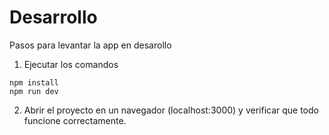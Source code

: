 # Desarrollo
Pasos para levantar la app en desarollo

1. Ejecutar los comandos
```
npm install
npm run dev
```
2. Abrir el proyecto en un navegador (localhost:3000) y verificar que todo funcione correctamente.